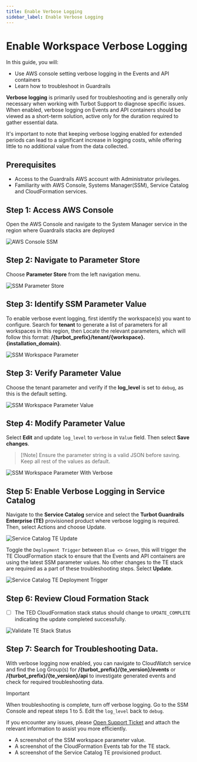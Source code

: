 ```yaml
---
title: Enable Verbose Logging
sidebar_label: Enable Verbose Logging
---
```


# Enable Workspace Verbose Logging

In this guide, you will:
- Use AWS console setting verbose logging in the Events and API containers
- Learn how to troubleshoot in Guardrails

**Verbose logging** is primarily used for troubleshooting and is generally only necessary when working with Turbot Support to diagnose specific issues. When enabled, verbose logging on Events and API containers should be viewed as a short-term solution, active only for the duration required to gather essential data.

It's important to note that keeping verbose logging enabled for extended periods can lead to a significant increase in logging costs, while offering little to no additional value from the data collected.

## Prerequisites

- Access to the Guardrails AWS account with Administrator privileges.
- Familiarity with AWS Console, Systems Manager(SSM), Service Catalog and CloudFormation services.

## Step 1: Access AWS Console

Open the AWS Console and navigate to the System Manager service in the region where Guardrails stacks are deployed

![AWS Console SSM](/images/docs/guardrails/guides/hosting-guardrails/troubleshooting/enable-verbose-logging/aws-console-ssm.png)

## Step 2: Navigate to Parameter Store

Choose **Parameter Store** from the left navigation menu.

![SSM Parameter Store](/images/docs/guardrails/guides/hosting-guardrails/troubleshooting/enable-verbose-logging/ssm-parameter-store.png)

## Step 3: Identify SSM Parameter Value

To enable verbose event logging, first identify the workspace(s) you want to configure. Search for **tenant** to generate a list of parameters for all workspaces in this region, then Locate the relevant parameters, which will follow this format: **/{turbot_prefix}/tenant/{workspace}.{installation_domain}**.

![SSM Workspace Parameter](/images/docs/guardrails/guides/hosting-guardrails/troubleshooting/enable-verbose-logging/ssm-workspace-parameter-search.png)

## Step 3: Verify Parameter Value

Choose the tenant parameter and verify if the **log_level** is set to `debug`, as this is the default setting.

![SSM Workspace Parameter Value](/images/docs/guardrails/guides/hosting-guardrails/troubleshooting/enable-verbose-logging/aws-ssl-parameter-value-default-settings.png)

## Step 4: Modify Parameter Value

Select **Edit** and update `log_level` to `verbose` in `Value` field. Then select **Save changes**.

> [!Note] Ensure the parameter string is a valid JSON before saving. Keep all rest of the values as default.

![SSM Workspace Parameter With Verbose](/images/docs/guardrails/guides/hosting-guardrails/troubleshooting/enable-verbose-logging/aws-ssm-parameter-modifiy-verbose.png)

## Step 5: Enable Verbose Logging in Service Catalog

Navigate to the **Service Catalog** service and select the **Turbot Guardrails Enterprise (TE)** provisioned product where verbose logging is required. Then, select Actions and choose Update.

![Service Catalog TE Update](/images/docs/guardrails/guides/hosting-guardrails/troubleshooting/enable-verbose-logging/service-catalog-te-update.png)

Toggle the `Deployment Trigger` between `Blue <> Green`, this will trigger the TE CloudFormation stack to ensure that the Events and API containers are using the latest SSM parameter values. No other changes to the TE stack are required as a part of these troubleshooting steps. Select **Update**.

![Service Catalog TE Deployment Trigger](/images/docs/guardrails/guides/hosting-guardrails/troubleshooting/enable-verbose-logging/service-catalog-deployment-trigger.png)

## Step 6: Review Cloud Formation Stack

- [ ] The TED CloudFormation stack status should change to `UPDATE_COMPLETE` indicating the update completed successfully.

![Validate TE Stack Status](/images/docs/guardrails/guides/hosting-guardrails/troubleshooting/enable-verbose-logging/cfn-workspace-te-stack-validation.png)

## Step 7: Search for Troubleshooting Data.

With verbose logging now enabled, you can navigate to CloudWatch service and find the Log Group(s) for **/{turbot_prefix}/{te_version}/events** or **/{turbot_prefix}/{te_version}/api** to investigate generated events and check for required troubleshooting data.

> [!Important]
> When troubleshooting is complete, turn off verbose logging. Go to the SSM Console and repeat steps 1 to 5. Edit the `log_level` back to `debug`.

If you encounter any issues, please [Open Support Ticket](https://support.turbot.com) and attach the relevant information to assist you more efficiently.

- A screenshot of the SSM workspace parameter value.
- A screenshot of the CloudFormation Events tab for the TE stack.
- A screenshot of the Service Catalog TE provisioned product.